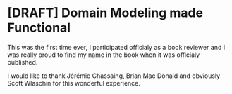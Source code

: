 # [DRAFT] Domain Modeling made Functional

This was the first time ever, I participated officialy as a book reviewer and I was really proud to find my name in the book when it was officialy published.

I would like to thank Jérémie Chassaing, Brian Mac Donald and obviously Scott Wlaschin for this wonderful experience.
